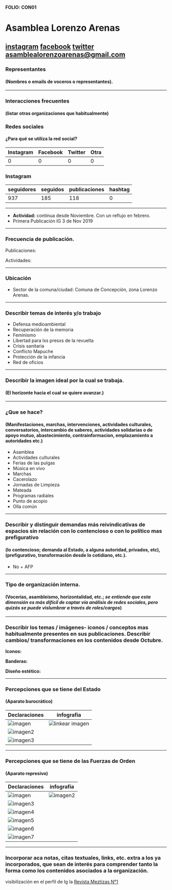#### FOLIO: CON01
# Asamblea Lorenzo Arenas

[instagram](https://www.instagram.com/asamblealorenzoarenas/)
[facebook](https://www.facebook.com/AsambleaLorenzoArenas/)
[twitter]()
<asamblealorenzoarenas@gmail.com>
---

### Representantes
#### (Nombres o emails de voceros o representantes).

---
### Interacciones frecuentes
#### (listar otras organizaciones que habitualmente)

### Redes sociales
#### ¿Para qué se utiliza la red social?
| Instagram | Facebook | Twitter | Otra 
|---|---|---|---|
|0|0|0|0|

### **Instagram**
| seguidores | seguidos | publicaciones | hashtag |
|---|---|---|---|
|937|185|118|0|

---

* **Actividad:** continua desde Noviembre. Con un reflujo en febrero. 
* Primera Publicación IG 3 de Nov 2019

---
### Frecuencia de publicación.

Publicaciones:

Actividades:

---
### Ubicación
* Sector de la comuna/ciudad: Comuna de Concepción, zona Lorenzo Arenas. 

---
### Describir temas de interés y/o trabajo

* Defensa medioambiental
* Recuperación de la memoria
* Feminismo
* Libertad para lxs presxs de la revuelta
* Crisis sanitaria
* Conflicto Mapuche
* Protección de la infancia
* Red de oficios

---
### Describir la imagen ideal por la cual se trabaja.
#### (El horizonte hacia el cual se quiere avanzar.)

---
### ¿Que se hace?
#### (Manifestaciones, marchas, intervenciones, actividades culturales, conversatorios, intercambio de saberes, actividades solidarias o de apoyo mutuo, abastecimiento, contrainformacion, emplazamiento a autoridades etc.)

* Asamblea
* Actividades culturales
* Ferias de las pulgas
* Música en vivo
* Marchas
* Cacerolazo
* Jornadas de Limpieza
* Mateada
* Programas radiales
* Punto de acopio
* Olla común

---
### Describir y distinguir demandas más reivindicativas de espacios sin relación con lo contencioso o con lo político mas prefigurativo
#### (lo contencioso; demanda al Estado, a alguna autoridad, privados, etc), (prefigurativo, transformación desde lo cotidiano, etc.).

* No + AFP

---
### Tipo de organización interna.
#### (Vocerías, asambleísmo, horizontalidad, etc.; *se entiende que esta dimensión es más difícil de captar vía análisis de redes sociales, pero quizás se puede vislumbrar a través de roles/cargos*)

---
### Describir los temas / imágenes- iconos / conceptos mas habitualmente presentes en sus publicaciones. Describir cambios/ transformaciones en los contenidos desde Octubre.

**Iconos:**

**Banderas:**

**Diseño estético:**

>

---
### Percepciones que se tiene del Estado
#### (Aparato burocrático)

| Declaraciones | infografía | 
|---|---|
|![imagen](120221970_779059499526025_8647307993520754981_n.jpg) | ![linkear imagen](117180407_764927194270095_8815805648099439878_n.jpg) |
|![imagen2](120202894_135036628304985_7202486773232507497_n.jpg)||
|![imagen3](120198925_334208531162883_2349960860507359864_n.jpg)||
---
### Percepciones que se tiene de las Fuerzas de Orden
#### (Aparato represivo)

| Declaraciones | infografía | 
|---|---|
|![imagen](119083347_3672046279480396_4015838553684450595_n.jpg) | ![imagen2](118887409_696619517731157_5518604074881702270_n.jpg) |
|![imagen3](119239003_1394074747450133_8901249572529766376_n.jpg) ||
|![imagen4](119042400_313960239705084_2708536556719337406_n.jpg)||
|![imagen5](119048970_2455701378063606_7321125457291350746_n.jpg)||
|![imagen6](119104214_1492335944310728_7232739133944918723_n.jpg)||
|![imagen7](117228386_2572755636316400_7637435085142851897_n.jpg)||
---
### Incorporar aca notas, citas textuales, links, etc. extra a los ya incorporados, que sean de interés para comprender tanto la forma como los contenidos asociados a la organización.

visibilización en el perfil de Ig la [Revista Meztizas N°1](https://issuu.com/feministasrodriguistas/docs/mestizas_n__1-revista-bloque_feminista_rodriguista)